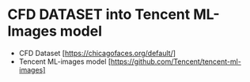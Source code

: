 # CFD DATASET into Tencent ML-Images model

- CFD Dataset [https://chicagofaces.org/default/]
- Tencent ML-images model [https://github.com/Tencent/tencent-ml-images]
